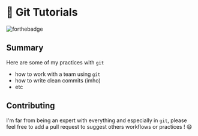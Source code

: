 # 📑 Git Tutorials

![forthebadge](https://forthebadge.com/images/badges/you-didnt-ask-for-this.svg)

## Summary

Here are some of my practices with `git`

- how to work with a team using `git`
- how to write clean commits (imho)
- etc

## Contributing

I'm far from being an expert with everything and especially in `git`,
please feel free to add a pull request to suggest others workflows or practices ! :smile:
